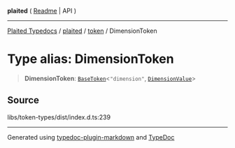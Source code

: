 **plaited** ( [Readme](../../README.md) \| API )

***

[Plaited Typedocs](../../../modules.md) / [plaited](../../modules.md) / [token](../README.md) / DimensionToken

# Type alias: DimensionToken

> **DimensionToken**: [`BaseToken`](BaseToken.md)\<`"dimension"`, [`DimensionValue`](DimensionValue.md)\>

## Source

libs/token-types/dist/index.d.ts:239

***

Generated using [typedoc-plugin-markdown](https://www.npmjs.com/package/typedoc-plugin-markdown) and [TypeDoc](https://typedoc.org/)
